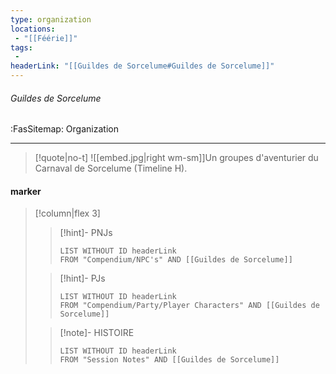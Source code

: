 ```yaml
---
type: organization
locations:
 - "[[Féérie]]"
tags:
 - 
headerLink: "[[Guildes de Sorcelume#Guildes de Sorcelume]]"
---
```


###### Guildes de Sorcelume
<span class="sub2">:FasSitemap: Organization</span>
___

> [!quote|no-t]
>![[embed.jpg|right wm-sm]]Un groupes d'aventurier du Carnaval de Sorcelume (Timeline H).

#### marker
> [!column|flex 3]
>>[!hint]- PNJs
>>```dataview
>>LIST WITHOUT ID headerLink
>>FROM "Compendium/NPC's" AND [[Guildes de Sorcelume]]
>
>>[!hint]- PJs
>>```dataview
>>LIST WITHOUT ID headerLink
>>FROM "Compendium/Party/Player Characters" AND [[Guildes de Sorcelume]]
>
>>[!note]- HISTOIRE
>>```dataview
>>LIST WITHOUT ID headerLink
>>FROM "Session Notes" AND [[Guildes de Sorcelume]]